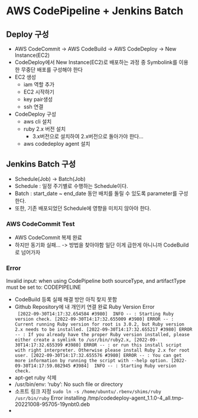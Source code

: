 # AWS CodePipeline + Jenkins Batch
## Deploy 구성
- AWS CodeCommit -> AWS CodeBuild -> AWS CodeDeploy -> New Instance(EC2)
- CodeDeploy에서 New Instance(EC2)로 배포하는 과정 중 Symbolink를 이용한 무중단 배포를 구성해야 한다
- EC2 생성
  - iam 역할 추가
  - EC2 시작하기
  - key pair생성
  - ssh 연결
- CodeDeploy 구성
  - aws cli 설치
  - ruby 2.x 버전 설치
    - 3.x버전으로 설치하여 2.x버전으로 돌아가야 한다...
  - aws codedeploy agent 설치

## Jenkins Batch 구성
- Schedule(Job) -> Batch(Job)
- Schedule : 일정 주기별로 수행하는 Schedule이다.
- Batch : start_date ~ end_date 동안 배치를 돌릴 수 있도록 parameter를 구성한다.
- 또한, 기존 배포되었던 Schedule에 영향을 미치지 않아야 한다.

### AWS CodeCommit Test
- AWS CodeCommit 복제 완료 
- 하지만 동기화 실패... -> 방법을 찾아야함 일단 이게 급한게 아니니까 CodeBuild로 넘어가자

### Error
Invalid input: when using CodePipeline both sourceType, and artifactType must be set to: CODEPIPELINE
- CodeBuild 등록 실패 해결 방안 아직 찾지 못함
- Github Repository에 내 개인키 연결 완료
Ruby Version Error  
`` 
[2022-09-30T14:17:32.654584 #3980]  INFO -- : Starting Ruby version check.
[2022-09-30T14:17:32.655009 #3980] ERROR -- : Current running Ruby version for root is 3.0.2, but Ruby version 2.x needs to be installed.
[2022-09-30T14:17:32.655217 #3980] ERROR -- : If you already have the proper Ruby version installed, please either create a symlink to /usr/bin/ruby2.x,
[2022-09-30T14:17:32.655399 #3980] ERROR -- : or run this install script with right interpreter. Otherwise please install Ruby 2.x for root user.
[2022-09-30T14:17:32.655576 #3980] ERROR -- : You can get more information by running the script with --help option.
[2022-09-30T14:17:59.082945 #3984]  INFO -- : Starting Ruby version check.
``
- apt-get ruby 삭제
- /usr/bin/env: ‘ruby’: No such file or directory
- 소프트 링크 지정
``sudo ln -s /home/ubuntu/.rbenv/shims/ruby /usr/bin/ruby``
Error installing /tmp/codedeploy-agent_1.1.0-4_all.tmp-20221008-95705-19ynbt0.deb
- 